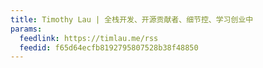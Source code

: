```yaml
---
title: Timothy Lau | 全栈开发、开源贡献者、细节控、学习创业中
params:
  feedlink: https://timlau.me/rss
  feedid: f65d64ecfb8192795807528b38f48850
---
```

